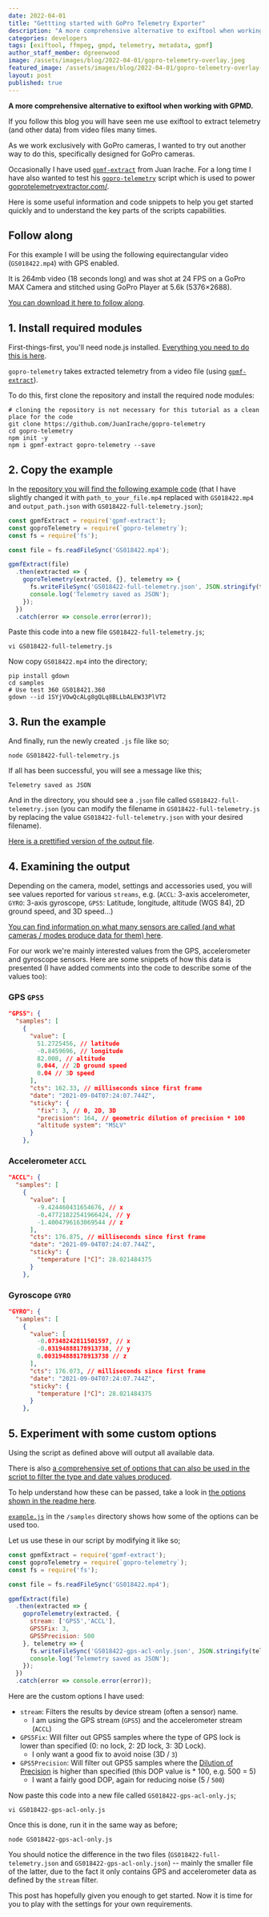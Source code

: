 ```yaml
---
date: 2022-04-01
title: "Gettting started with GoPro Telemetry Exporter"
description: "A more comprehensive alternative to exiftool when working with GPMD."
categories: developers
tags: [exiftool, ffmpeg, gmpd, telemetry, metadata, gpmf]
author_staff_member: dgreenwood
image: /assets/images/blog/2022-04-01/gopro-telemetry-overlay.jpeg
featured_image: /assets/images/blog/2022-04-01/gopro-telemetry-overlay-sm.jpeg
layout: post
published: true
---
```


**A more comprehensive alternative to exiftool when working with GPMD.**

If you follow this blog you will have seen me use exiftool to extract telemetry (and other data) from video files many times.

As we work exclusively with GoPro cameras, I wanted to try out another way to do this, specifically designed for GoPro cameras.

Occasionally I have used [`gpmf-extract`](https://github.com/JuanIrache/gpmf-extract) from Juan Irache. For a long time I have also wanted to test his [`gopro-telemetry`](https://github.com/JuanIrache/gopro-telemetry) script which is used to power [goprotelemetryextractor.com/](https://goprotelemetryextractor.com/).

Here is some useful information and code snippets to help you get started quickly and to understand the key parts of the scripts capabilities.

## Follow along

For this example I will be using the following equirectangular video (`GS018422.mp4`) with GPS enabled.

It is 264mb video (18 seconds long) and was shot at 24 FPS on a GoPro MAX Camera and stitched using GoPro Player at 5.6k (5376×2688).

[You can download it here to follow along](https://drive.google.com/file/d/1SYjVOwQcALg8gQLq8BLLbALEW33PlVT2/view?usp=sharing).

## 1. Install required modules

First-things-first, you'll need node.js installed. [Everything you need to do this is here](https://nodejs.org/en/download/).

`gopro-telemetry` takes extracted telemetry from a video file (using [`gpmf-extract`](https://github.com/JuanIrache/gpmf-extract)).

To do this, first clone the repository and install the required node modules:

```shell
# cloning the repository is not necessary for this tutorial as a clean place for the code
git clone https://github.com/JuanIrache/gopro-telemetry
cd gopro-telemetry
npm init -y
npm i gpmf-extract gopro-telemetry --save
```

## 2. Copy the example

In the [repository you will find the following example code](https://github.com/JuanIrache/gopro-telemetry#options) (that I have slightly changed it with `path_to_your_file.mp4` replaced with `GS018422.mp4` and `output_path.json` with `GS018422-full-telemetry.json`);

```js
const gpmfExtract = require('gpmf-extract');
const goproTelemetry = require(`gopro-telemetry`);
const fs = require('fs');

const file = fs.readFileSync('GS018422.mp4');

gpmfExtract(file)
  .then(extracted => {
    goproTelemetry(extracted, {}, telemetry => {
      fs.writeFileSync('GS018422-full-telemetry.json', JSON.stringify(telemetry));
      console.log('Telemetry saved as JSON');
    });
  })
  .catch(error => console.error(error));
```

Paste this code into a new file `GS018422-full-telemetry.js`;

```shell
vi GS018422-full-telemetry.js 
```

Now copy `GS018422.mp4` into the directory;

```shell
pip install gdown
cd samples
# Use test 360 GS018421.360
gdown --id 1SYjVOwQcALg8gQLq8BLLbALEW33PlVT2
```

## 3. Run the example

And finally, run the newly created `.js` file like so;

```shell
node GS018422-full-telemetry.js
```

If all has been successful, you will see a message like this;

```
Telemetry saved as JSON
```

And in the directory, you should see a `.json` file called `GS018422-full-telemetry.json` (you can modify the filename in `GS018422-full-telemetry.js` by replacing the value `GS018422-full-telemetry.json` with your desired filename).

[Here is a prettified version of the output file](https://gist.github.com/himynamesdave/9ff529f92d3c091eca18bda6388a4685).

## 4. Examining the output

Depending on the camera, model, settings and accessories used, you will see values reported for various `streams`, e.g. (`ACCL`: 3-axis accelerometer, `GYRO`: 3-axis gyroscope, `GPS5`: Latitude, longitude, altitude (WGS 84), 2D ground speed, and 3D speed...)

[You can find information on what many sensors are called (and what cameras / modes produce data for them) here](https://github.com/gopro/gpmf-parser#where-to-find-gpmf-data).

For our work we're mainly interested values from the GPS, accelerometer and gyroscope sensors. Here are some snippets of how this data is presented (I have added comments into the code to describe some of the values too):

### GPS `GPS5`

```json
"GPS5": {
  "samples": [
    {
      "value": [
        51.2725456, // latitude
        -0.8459696, // longitude
        82.008, // altitude
        0.044, // 2D ground speed
        0.04 // 3D speed
      ],
      "cts": 162.33, // milliseconds since first frame
      "date": "2021-09-04T07:24:07.744Z",
      "sticky": {
        "fix": 3, // 0, 2D, 3D
        "precision": 164, // geometric dilution of precision * 100
        "altitude system": "MSLV"
      }
    },
```

### Accelerometer `ACCL`

```json
"ACCL": {
  "samples": [
    {
      "value": [
        -9.424460431654676, // x
        -0.47721822541966424, // y
        -1.4004796163069544 // z
      ],
      "cts": 176.875, // milliseconds since first frame
      "date": "2021-09-04T07:24:07.744Z",
      "sticky": {
        "temperature [°C]": 28.021484375
      }
    },
```

### Gyroscope `GYRO`

```json
"GYRO": {
  "samples": [
    {
      "value": [
        -0.07348242811501597, // x
        -0.03194888178913738, // y
        0.003194888178913738 // z
      ],
      "cts": 176.073, // milliseconds since first frame
      "date": "2021-09-04T07:24:07.744Z",
      "sticky": {
        "temperature [°C]": 28.021484375
      }
    },
```

## 5. Experiment with some custom options

Using the script as defined above will output all available data.

There is also [a comprehensive set of options that can also be used in the script to filter the type and date values produced](https://github.com/JuanIrache/gopro-telemetry#options).

To help understand how these can be passed, take a look in [the options shown in the readme here](https://github.com/JuanIrache/gopro-telemetry#options).

[`example.js`](https://github.com/JuanIrache/gopro-telemetry/blob/master/samples/example.js) in the `/samples` directory shows how some of the options can be used too.

Let us use these in our script by modifying it like so;

```js
const gpmfExtract = require('gpmf-extract');
const goproTelemetry = require(`gopro-telemetry`);
const fs = require('fs');

const file = fs.readFileSync('GS018422.mp4');

gpmfExtract(file)
  .then(extracted => {
    goproTelemetry(extracted, {
      stream: ['GPS5','ACCL'],
      GPS5Fix: 3,
      GPS5Precision: 500
    }, telemetry => {
      fs.writeFileSync('GS018422-gps-acl-only.json', JSON.stringify(telemetry));
      console.log('Telemetry saved as JSON');
    });
  })
  .catch(error => console.error(error));
```

Here are the custom options I have used:

* `stream`: Filters the results by device stream (often a sensor) name. 
  * I am using the GPS stream (`GPS5`) and the accelerometer stream (`ACCL`)
* `GPS5Fix`: Will filter out GPS5 samples where the type of GPS lock is lower than specified (0: no lock, 2: 2D lock, 3: 3D Lock).
  * I only want a good fix to avoid noise (3D / `3`)
* `GPS5Precision`: Will filter out GPS5 samples where the [Dilution of Precision](https://en.wikipedia.org/wiki/Dilution_of_precision_(navigation)) is higher than specified (this DOP value is * 100, e.g. 500 = 5)
  * I want a fairly good DOP, again for reducing noise (5 / `500`)

Now paste this code into a new file called `GS018422-gps-acl-only.js`;

```shell
vi GS018422-gps-acl-only.js
```

Once this is done, run it in the same way as before;

```shell
node GS018422-gps-acl-only.js
```

You should notice the difference in the two files (`GS018422-full-telemetry.json` and `GS018422-gps-acl-only.json`) -- mainly the smaller file of the latter, due to the fact it only contains GPS and accelerometer data as defined by the `stream` filter.

This post has hopefully given you enough to get started. Now it is time for you to play with the settings for your own requirements.